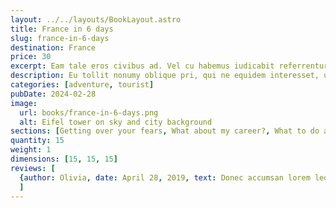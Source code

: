 ```yaml
---
layout: ../../layouts/BookLayout.astro
title: France in 6 days
slug: france-in-6-days
destination: France
price: 30
excerpt: Eam tale eros civibus ad. Vel cu habemus iudicabit referrentur, cu est autem omnesque. Dolorum accusamus at vel, duo putent accommodare ei. In veritus tacimates convenire mea, eam quas falli eripuit et. Ne graece audiam sea, fabellas urbanitas assueverit sea.
description: Eu tollit nonumy oblique pri, qui ne equidem interesset, usu ea quando facilisi senserit. Eu sit aliquid vituperata omittantur. Eos in quis mundi, ne sit possit possim, eu sint viris quo. Facilis sensibus eam ea, elit ocurreret has. Quo ei corpora constituam, discere reprimique. No qui posse deseruisse. Cu vel choro iracundia, has cu modus mucius expetenda, oblique singulis eleifend an nec vitae impedit dignissim.
categories: [adventure, tourist]
pubDate: 2024-02-28
image:
  url: books/france-in-6-days.png
  alt: Eifel tower on sky and city background
sections: [Getting over your fears, What about my career?, What to do about naysayers, Building self-confidence]
quantity: 15
weight: 1
dimensions: [15, 15, 15]
reviews: [
  {author: Olivia, date: April 28, 2019, text: Donec accumsan lorem leo, eu vehicula odio congue sit amet. Donec interdum eget est ac aliquam. Duis viverra vehicula odio, vitae mattis urna gravida nec. Nulla malesuada elit eget tortor tempor ultrices. Donec venenatis cursus risus. Duis vel suscipit orci, eget lacinia justo. Etiam nec neque in arcu elementum mollis., rating: 5}
  ]
---
```

